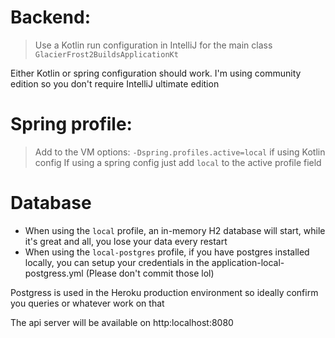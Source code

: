# Backend:

> Use a Kotlin run configuration in IntelliJ for the main class `GlacierFrost2BuildsApplicationKt`

Either Kotlin or spring configuration should work. I'm using community edition so you don't require IntelliJ ultimate
edition

# Spring profile:

> Add to the VM options: `-Dspring.profiles.active=local` if using Kotlin config
> If using a spring config just add `local` to the active profile field

# Database

* When using the `local` profile, an in-memory H2 database will start, while it's great and all, you lose your data
  every restart
* When using the `local-postgres` profile, if you have postgres installed locally, you can setup your credentials in the
  application-local-postgress.yml (Please don't commit those lol)

Postgress is used in the Heroku production environment so ideally confirm you queries or whatever work on that

The api server will be available on http:localhost:8080
